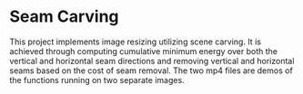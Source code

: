 # Seam Carving
This project implements image resizing utilizing scene carving. It is achieved through computing cumulative minimum energy over both the vertical and horizontal seam directions and removing vertical and horizontal seams based on the cost of seam removal. The two mp4 files are demos of the functions running on two separate images.

